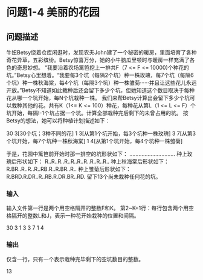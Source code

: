 # 问题1-4 美丽的花园

## 问题描述

牛妞Betsy绕着仓库闲逛时，发现农夫John建了一个秘密的暖房，里面培育了各种奇花异草，五彩缤纷。Betsy惊喜万分，她的小牛脑瓜里顿时与暖房一样充满了各色的奇思妙想。
“我要沿着农场篱笆挖上一排共F（7 <= F <= 10000)个种花的坑。”Betsy心里想着。“我要每3个坑（每隔2个坑）种一株玫瑰，每7个坑（每隔6个坑）种一株秋海棠，每4个坑（每隔3个坑）种一株雏菊······并且让这些花儿永远开放。”Betsy不知道如此栽种后还会留下多少个坑，但她知道这个数目取决于每种花从哪一个坑开始，每N个坑栽种一株。
我们来帮Betsy计算出会留下多少个坑可以栽种其他的花。共有K（1<= K <= 100）种花，每种花从第L（1 <= L <= F）个坑开始，每隔I-1个坑占据一个坑。计算全部栽种完后剩下的未曾占用的坑。
按Betsy的想法，她可以将种植计划描述如下：

30 3[30个坑；3种不同的花]
1 3[从第1个坑开始，每3个坑种一株玫瑰]
3 7[从第3个坑开始，每7个坑种一株秋海棠]
1 4[从第1个坑开始，每4个坑种一株雏菊]

于是，花园中篱笆前开始时那一排空的坑形状如下：
..............................
种上玫瑰后形状如下：
R..R..R..R..R..R..R..R..R..R..
种上秋海棠后形状如下：
R.BR..R..R..R..RB.R..R.BR..R..
种上雏菊后形状如下：
R.BRD.R.DR..R..RB.R.DR.BR..RD.
留下13个尚未栽种任何花的坑。

### 输入

输入文件第一行是两个用空格隔开的整数F和K。
第2~K+1行：每行包含两个用空格隔开的整数L和J，表示一种花开始栽种的位置和间隔。

30 3
1 3
3 7
1 4

### 输出

仅含一行，只有一个表示栽种完毕剩下的空坑数目的整数。

13

